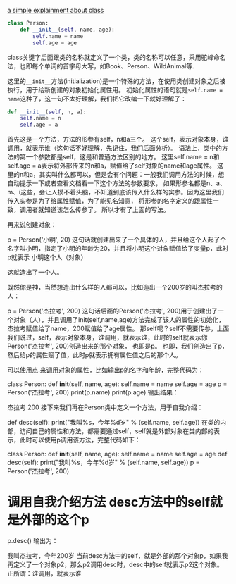 [a simple explainment about class](https://www.zhihu.com/question/46973549/answer/293788116)

```python
class Person:
    def __init__(self, name, age):
        self.name = name
        self.age = age
```

class关键字后面跟类的名称就定义了一个类，类的名称可以任意，采用驼峰命名法，也即每个单词的首字母大写，如Book、Person、WildAnimal等.

这里的`__init__`方法(initialization)是一个特殊的方法，在使用类创建对象之后被执行，用于给新创建的对象初始化属性用。
初始化属性的语句就是`self.name = name`这种了，这一句不太好理解，我们把它改编一下就好理解了：

```python
def __init__(self, n, a):
    self.name = n
    self.age = a
```

首先这是一个方法，方法的形参有self，n和a三个。
这个self，表示对象本身，谁调用，就表示谁（这句话不好理解，先记住，我们后面分析）。
语法上，类中的方法的第一个参数都是self，这是和普通方法区别的地方。
这里self.name = n和self.age = a表示将外部传来的n和a，赋值给了self对象的name和age属性。
这里的n和a，其实叫什么都可以，但是会有个问题：一般我们调用方法的时候，想自动提示一下或者查看文档看一下这个方法的参数要求，
如果形参名都是n、a、m、i这些，会让人摸不着头脑，不知道到底该传入什么样的实参。因为这里我们传入实参是为了给属性赋值，为了能见名知意，
将形参的名字定义的跟属性一致，调用者就知道该怎么传参了。
所以才有了上面的写法。

再来说创建对象：

p = Person('小明', 20)
这句话就创建出来了一个具体的人，并且给这个人起了个名字叫小明，指定了小明的年龄为20，并且将小明这个对象赋值给了变量p，此时p就表示
小明这个人（对象）

这就造出了一个人。

既然你是神，当然想造出什么样的人都可以，比如造出一个200岁的叫杰拉考的人：

p = Person('杰拉考', 200)
这句话后面的Person('杰拉考', 200)用于创建出了一个对象（人），并且调用了init(self,name,age)方法完成了该人的属性的初始化，
杰拉考赋值给了name，200赋值给了age属性。
那self呢？self不需要传参，上面我们说过，self，表示对象本身，谁调用，就表示谁，此时的self就表示你Person('杰拉考', 200)创造出来的那个对象，
也即是p。
也即，我们创造出了p，然后给p的属性赋了值，此时p就表示拥有属性值之后的那个人。

可以使用点.来调用对象的属性，比如输出p的名字和年龄，完整代码为：

class Person:
    def __init__(self, name, age):
        self.name = name
        self.age = age
p = Person('杰拉考', 200)
print(p.name)
print(p.age)
输出结果：

杰拉考
200
接下来我们再在Person类中定义一个方法，用于自我介绍：

def desc(self):
    print("我叫%s，今年%d岁" % (self.name, self.age))
在类的内部，访问自己的属性和方法，都需要通过self，self就是外部对象在类内部的表示，此时可以使用p调用该方法，完整代码如下：

class Person:
    def __init__(self, name, age):
        self.name = name
        self.age = age
    def desc(self):
        print("我叫%s，今年%d岁" % (self.name, self.age))
p = Person('杰拉考', 200)
# 调用自我介绍方法 desc方法中的self就是外部的这个p
p.desc()
输出为：

我叫杰拉考，今年200岁
当前desc方法中的self，就是外部的那个对象p，如果我再定义了一个对象p2，那么p2调用desc时，desc中的self就表示p2这个对象。
正所谓：谁调用，就表示谁